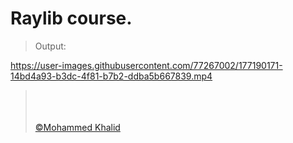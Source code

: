 # Raylib course.

> Output:
>
> <p align="center">
https://user-images.githubusercontent.com/77267002/177190171-14bd4a93-b3dc-4f81-b7b2-ddba5b667839.mp4
> </p>
> 
> <br>
> <br>
> <br>
> <a href="https://github.com/glULTRA" class="btn btn-primary"> &copy;Mohammed Khalid </a>
